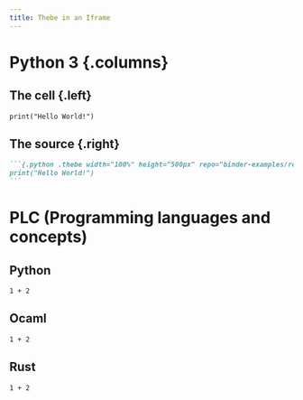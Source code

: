 ```yaml
---
title: Thebe in an Iframe
---
```


# Python 3 {.columns}

## The cell {.left}

```{.python .thebe width="100%" height="500px" repo="binder-examples/requirements" kernel="python3" language="python3"}
print("Hello World!")
```

## The source {.right}

````md
```{.python .thebe width="100%" height="500px" repo="binder-examples/requirements" kernel="python3" language="python3"}
print("Hello World!")
```
````

# PLC (Programming languages and concepts)

## Python

```{.python .thebe width="100%" height="200px" repo="monofon/plc-ng" kernel="python3" language="python"}
1 + 2
```

## Ocaml

```{.ocaml .thebe width="100%" height="200px" repo="monofon/plc-ng" kernel="ocaml" language="ocaml"}
1 + 2
```

## Rust

```{.rust .thebe width="100%" height="200px" repo="monofon/plc-ng" kernel="rust" language="rust"}
1 + 2
```
